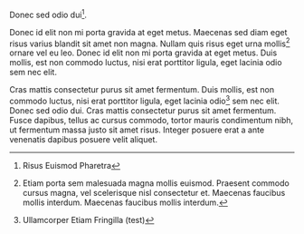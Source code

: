 Donec sed odio dui[^ref].

Donec id elit non mi porta gravida at eget metus. Maecenas sed diam eget risus varius blandit sit amet non magna. 
Nullam quis risus eget urna mollis[^ref2] ornare vel eu leo. Donec id elit non mi 
porta gravida at eget metus. Duis mollis, est non commodo luctus, nisi erat porttitor 
ligula, eget lacinia odio sem nec elit.

[^ref2]: Etiam porta sem malesuada magna mollis euismod. Praesent commodo cursus magna, vel scelerisque nisl 
consectetur et. Maecenas faucibus mollis interdum. Maecenas faucibus mollis interdum.

Cras mattis consectetur purus sit amet fermentum. Duis mollis, est non commodo luctus, 
nisi erat porttitor ligula, eget lacinia odio[^ref3] sem nec elit. Donec sed odio dui. 
Cras mattis consectetur purus sit amet fermentum. Fusce dapibus, tellus ac cursus 
commodo, tortor mauris condimentum nibh, ut fermentum massa justo sit amet risus. 
Integer posuere erat a ante venenatis dapibus posuere velit aliquet.

[^ref]: Risus Euismod Pharetra
[^ref3]: Ullamcorper Etiam Fringilla (test)

